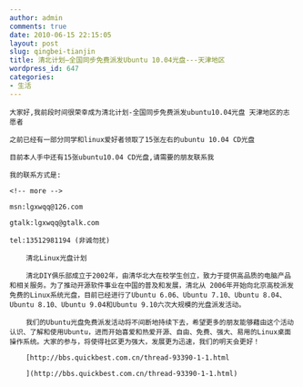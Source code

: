 ```yaml
---
author: admin
comments: true
date: 2010-06-15 22:15:05
layout: post
slug: qingbei-tianjin
title: 清北计划—全国同步免费派发Ubuntu 10.04光盘---天津地区
wordpress_id: 647
categories:
- 生活
---
```


	大家好,我前段时间很荣幸成为清北计划-全国同步免费派发ubuntu10.04光盘 天津地区的志愿者

	之前已经有一部分同学和linux爱好者领取了15张左右的ubuntu 10.04 CD光盘

	目前本人手中还有15张ubuntu10.04 CD光盘,请需要的朋友联系我

	我的联系方式是:

	<!-- more -->

	msn:lgxwqq@126.com

	gtalk:lgxwqq@gtalk.com

	tel:13512981194 (非诚勿扰)

> 
	
> 
> 
		清北Linux光盘计划  

		清北DIY俱乐部成立于2002年，由清华北大在校学生创立，致力于提供高品质的电脑产品和相关服务。为了推动开源软件事业在中国的普及和发展，清北从 2006年开始向北京高校派发免费的Linux系统光盘，目前已经进行了Ubuntu 6.06、Ubuntu 7.10、Ubuntu 8.04、Ubuntu 8.10、Ubuntu 9.04和Ubuntu 9.10六次大规模的光盘派发活动。  

		我们的Ubuntu光盘免费派发活动将不间断地持续下去，希望更多的朋友能够藉由这个活动认识、了解和使用Ubuntu，进而开始喜爱和热爱开源、自由、免费、强大、易用的Linux桌面操作系统。大家的参与，将使得社区更为强大，发展更为迅速，我们的明天会更好！
	
> 
> 
	
> 
> 
		[http://bbs.quickbest.com.cn/thread-93390-1-1.html  

		](http://bbs.quickbest.com.cn/thread-93390-1-1.html)
	
> 
> 

